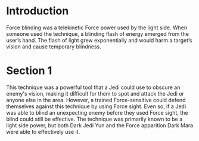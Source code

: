 # Introduction

Force blinding was a telekinetic Force power used by the light side.
When someone used the technique, a blinding flash of energy emerged from the user’s hand.
The flash of light grew exponentially and would harm a target’s vision and cause temporary blindness.

# Section 1

This technique was a powerful tool that a Jedi could use to obscure an enemy's vision, making it difficult for them to spot and attack the Jedi or anyone else in the area.
However, a trained Force-sensitive could defend themselves against this technique by using Force sight.
Even so, if a Jedi was able to blind an unexpecting enemy before they used Force sight, the blind could still be effective.
The technique was primarily known to be a light side power, but both Dark Jedi Yun and the Force apparition Dark Mara were able to effectively use it.
